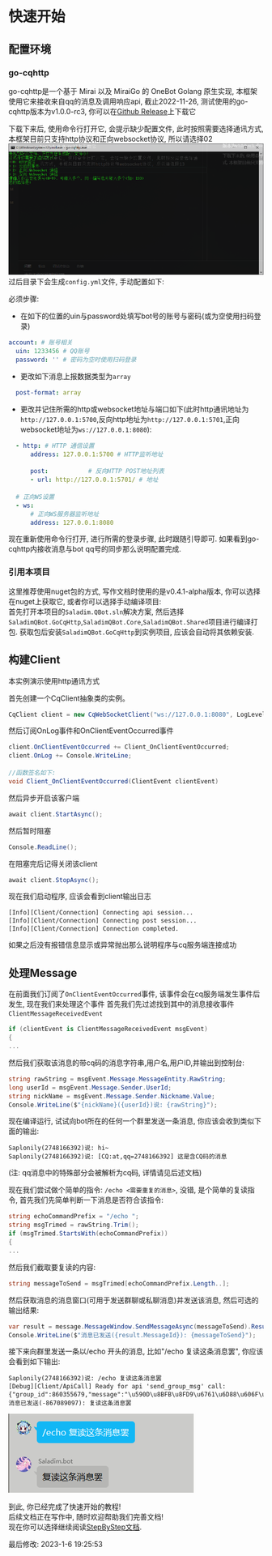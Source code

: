 # 快速开始

## 配置环境

### go-cqhttp
go-cqhttp是一个基于 Mirai 以及 MiraiGo 的 OneBot Golang 原生实现, 
本框架使用它来接收来自qq的消息及调用响应api, 
截止2022-11-26, 测试使用的go-cqhttp版本为v1.0.0-rc3, 你可以在[Github Release](https://github.com/Mrs4s/go-cqhttp/releases/tag/v1.0.0-rc3)上下载它  

下载下来后, 使用命令行打开它, 会提示缺少配置文件, 此时按照需要选择通讯方式, 本框架目前只支持http协议和正向websocket协议, 所以请选择02
![config](./config-show.png)
过后目录下会生成`config.yml`文件, 手动配置如下:

必须步骤:
- 在如下的位置的uin与password处填写bot号的账号与密码(或为空使用扫码登录)
```yml
account: # 账号相关
  uin: 1233456 # QQ账号
  password: '' # 密码为空时使用扫码登录
```
- 更改如下消息上报数据类型为`array`
```yml
  post-format: array
```
- 更改并记住所需的http或websocket地址与端口如下(此时http通讯地址为`http://127.0.0.1:5700`,反向http地址为`http://127.0.0.1:5701`,正向websocket地址为`ws://127.0.0.1:8080`):
```yml
  - http: # HTTP 通信设置
      address: 127.0.0.1:5700 # HTTP监听地址

      post:           # 反向HTTP POST地址列表
      - url: http://127.0.0.1:5701/ # 地址

  # 正向WS设置
  - ws:
      # 正向WS服务器监听地址
      address: 127.0.0.1:8080

```

现在重新使用命令行打开, 进行所需的登录步骤, 此时跟随引导即可.
如果看到go-cqhttp内接收消息与bot qq号的同步那么说明配置完成.

### 引用本项目

这里推荐使用nuget包的方式, 写作文档时使用的是v0.4.1-alpha版本, 你可以选择在nuget上获取它, 或者你可以选择手动编译项目:  
首先打开本项目的`Saladim.QBot.sln`解决方案, 然后选择`SaladimQBot.GoCqHttp`,`SaladimQBot.Core`,`SaladimQBot.Shared`项目进行编译打包. 获取包后安装`SaladimQBot.GoCqHttp`到实例项目, 应该会自动将其依赖安装.

## 构建Client

本实例演示使用http通讯方式

首先创建一个CqClient抽象类的实例。
```c#
CqClient client = new CqWebSocketClient("ws://127.0.0.1:8080", LogLevel.Trace);
```
然后订阅OnLog事件和OnClientEventOccurred事件
```c#
client.OnClientEventOccurred += Client_OnClientEventOccurred;
client.OnLog += Console.WriteLine;

//函数签名如下:
void Client_OnClientEventOccurred(ClientEvent clientEvent)
```
然后异步开启该客户端
```c#
await client.StartAsync();
```
然后暂时阻塞
```c#
Console.ReadLine();
```
在阻塞完后记得关闭该client
```c#
await client.StopAsync();
```
现在我们启动程序, 应该会看到client输出日志
```log
[Info][Client/Connection] Connecting api session...
[Info][Client/Connection] Connecting post session...
[Info][Client/Connection] Connection completed.
```
如果之后没有报错信息显示或异常抛出那么说明程序与cq服务端连接成功

## 处理Message

在前面我们订阅了`OnClientEventOccurred`事件, 该事件会在cq服务端发生事件后发生, 现在我们来处理这个事件
首先我们先过滤找到其中的消息接收事件`ClientMessageReceivedEvent`
```c#
if (clientEvent is ClientMessageReceivedEvent msgEvent)
{
...
```
然后我们获取该消息的带cq码的消息字符串,用户名,用户ID,并输出到控制台:
```c#
string rawString = msgEvent.Message.MessageEntity.RawString;
long userId = msgEvent.Message.Sender.UserId;
string nickName = msgEvent.Message.Sender.Nickname.Value;
Console.WriteLine($"{nickName}({userId})说: {rawString}");
```
现在编译运行, 试试向bot所在的任何一个群里发送一条消息, 你应该会收到类似下面的输出:
```log
Saplonily(2748166392)说: hi~
Saplonily(2748166392)说: [CQ:at,qq=2748166392] 这是含CQ码的消息
```
(注: qq消息中的特殊部分会被解析为cq码, 详情请见后述文档)

现在我们尝试做个简单的指令: `/echo <需要重复的消息>`,
没错, 是个简单的复读指令, 首先我们先简单判断一下消息是否符合该指令:
```c#
string echoCommandPrefix = "/echo ";
string msgTrimed = rawString.Trim();
if (msgTrimed.StartsWith(echoCommandPrefix))
{
...
```
然后我们截取要复读的内容:
```c#
string messageToSend = msgTrimed[echoCommandPrefix.Length..];
```
然后获取消息的消息窗口(可用于发送群聊或私聊消息)并发送该消息, 然后可选的输出结果:
```c#
var result = message.MessageWindow.SendMessageAsync(messageToSend).Result;
Console.WriteLine($"消息已发送({result.MessageId}): {messageToSend}");
```
接下来向群里发送一条以/echo 开头的消息, 比如"/echo 复读这条消息罢", 你应该会看到如下输出:
```log
Saplonily(2748166392)说: /echo 复读这条消息罢
[Debug][Client/ApiCall] Ready for api 'send_group_msg' call: {"group_id":860355679,"message":"\u590D\u8BFB\u8FD9\u6761\u6D88\u606F\u7F62","auto_escape":false}
消息已发送(-867089097): 复读这条消息罢
```
![echo例子图片](./echo-sample.png)

到此, 你已经完成了快速开始的教程!  
后续文档正在写作中, 随时欢迎帮助我们完善文档!  
现在你可以选择继续阅读[StepByStep文档](../sbs/index.md).

最后修改: 2023-1-6 19:25:53
